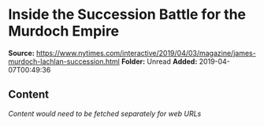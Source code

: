 # Inside the Succession Battle for the Murdoch Empire

**Source:** https://www.nytimes.com/interactive/2019/04/03/magazine/james-murdoch-lachlan-succession.html
**Folder:** Unread
**Added:** 2019-04-07T00:49:36




## Content
*Content would need to be fetched separately for web URLs*
